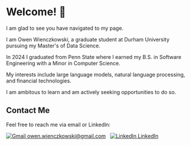 # Welcome! 🎊

I am glad to see you have navigated to my page.

I am Owen Wienczkowski, a graduate student at Durham University pursuing my Master's of Data Science.

In 2024 I graduated from Penn State where I earned my B.S. in Software Engineering with a Minor in Computer Science.

My interests include large language models, natural language processing, and financial technologies. 

I am ambitous to learn and am actively seeking opportunities to do so. 

## Contact Me
Feel free to reach me via email or LinkedIn:

  [![Gmail](https://img.icons8.com/?size=20&id=qyRpAggnV0zH&format=png&color=000000) owen.wienczkowski@gmail.com](mailto:owen.wienczkowski@gmail.com)
  &nbsp;
  [![LinkedIn](https://i.sstatic.net/gVE0j.png) LinkedIn](https://www.linkedin.com/in/owenwienczkowski/)
  &nbsp;

